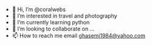 - 👋 Hi, I’m @coralwebs
- 👀 I’m interested in travel and photography
- 🌱 I’m currently learning python
- 💞️ I’m looking to collaborate on ...
- 📫 How to reach me email ghasemi1984@yahoo.com

<!---
coralwebs/coralwebs is a ✨ special ✨ repository because its `README.md` (this file) appears on your GitHub profile.
You can click the Preview link to take a look at your changes.
--->
